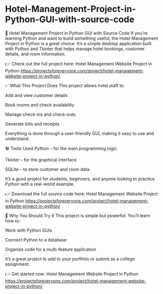 # Hotel-Management-Project-in-Python-GUI-with-source-code
🏨 Hotel Management Project in Python GUI with Source Code
If you're learning Python and want to build something useful, the Hotel Management Project in Python is a great choice. It’s a simple desktop application built with Python and Tkinter that helps manage hotel bookings, customer details, and room information.

👉 Check out the full project here: Hotel Management Website Project in Python https://projectsforeveryone.com/project/hotel-management-website-project-in-python/

✅ What This Project Does
This project allows hotel staff to:

Add and view customer details

Book rooms and check availability

Manage check-ins and check-outs

Generate bills and receipts

Everything is done through a user-friendly GUI, making it easy to use and understand.

🛠️ Tools Used
Python – for the main programming logic

Tkinter – for the graphical interface

SQLite – to store customer and room data

It’s a good project for students, beginners, and anyone looking to practice Python with a real-world example.

👉 Download the full source code here: Hotel Management Website Project in Python https://projectsforeveryone.com/project/hotel-management-website-project-in-python/

🎯 Why You Should Try It
This project is simple but powerful. You’ll learn how to:

Work with Python GUIs

Connect Python to a database

Organize code for a multi-feature application

It’s a great project to add to your portfolio or submit as a college assignment.

👉 Get started now: Hotel Management Website Project in Python https://projectsforeveryone.com/project/hotel-management-website-project-in-python/

